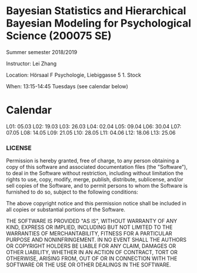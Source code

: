 Bayesian Statistics and Hierarchical Bayesian Modeling for Psychological Science (200075 SE)
===============
Summer semester 2018/2019

Instructor: Lei Zhang

Location: Hörsaal F Psychologie, Liebiggasse 5 1. Stock

When: 13:15-14:45 Tuesdays (see calendar below)


# Calendar
 
L01: 05.03
L02: 19.03
L03: 26.03
L04: 02.04
L05: 09.04
L06: 30.04
L07: 07.05
L08: 14.05
L09: 21.05
L10: 28.05
L11: 04.06
L12: 18.06
L13: 25.06


### LICENSE

Permission is hereby granted, free of charge, to any person obtaining a copy
of this software and associated documentation files (the "Software"), to deal
in the Software without restriction, including without limitation the rights
to use, copy, modify, merge, publish, distribute, sublicense, and/or sell
copies of the Software, and to permit persons to whom the Software is
furnished to do so, subject to the following conditions:

The above copyright notice and this permission notice shall be included in all
copies or substantial portions of the Software.

THE SOFTWARE IS PROVIDED "AS IS", WITHOUT WARRANTY OF ANY KIND, EXPRESS OR
IMPLIED, INCLUDING BUT NOT LIMITED TO THE WARRANTIES OF MERCHANTABILITY,
FITNESS FOR A PARTICULAR PURPOSE AND NONINFRINGEMENT. IN NO EVENT SHALL THE
AUTHORS OR COPYRIGHT HOLDERS BE LIABLE FOR ANY CLAIM, DAMAGES OR OTHER
LIABILITY, WHETHER IN AN ACTION OF CONTRACT, TORT OR OTHERWISE, ARISING FROM,
OUT OF OR IN CONNECTION WITH THE SOFTWARE OR THE USE OR OTHER DEALINGS IN THE
SOFTWARE.






